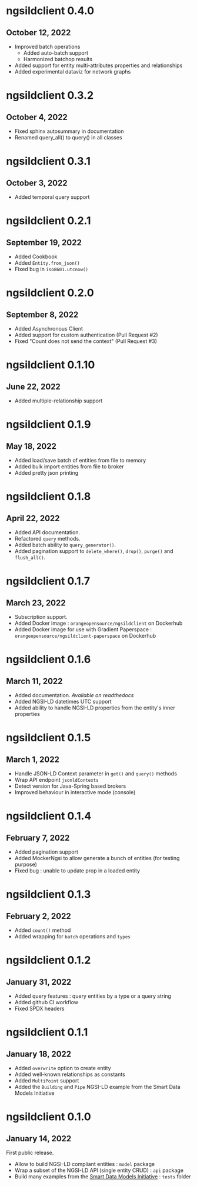 # ngsildclient 0.4.0
## October 12, 2022

- Improved batch operations
    - Added auto-batch support
    - Harmonized batchop results
- Added support for entity multi-attributes properties and relationships
- Added experimental dataviz for network graphs

# ngsildclient 0.3.2
## October 4, 2022

- Fixed sphinx autosummary in documentation
- Renamed query_all() to query() in all classes

# ngsildclient 0.3.1
## October 3, 2022

- Added temporal query support

# ngsildclient 0.2.1
## September 19, 2022

- Added Cookbook
- Added ``Entity.from_json()``
- Fixed bug in ``iso8601.utcnow()``

# ngsildclient 0.2.0
## September 8, 2022

- Added Asynchronous Client
- Added support for custom authentication (Pull Request #2)
- Fixed "Count does not send the context" (Pull Request #3)

# ngsildclient 0.1.10
## June 22, 2022

- Added multiple-relationship support

# ngsildclient 0.1.9
## May 18, 2022

- Added load/save batch of entities from file to memory
- Added bulk import entities from file to broker
- Added pretty json printing

# ngsildclient 0.1.8
## April 22, 2022

- Added API documentation.
- Refactored ``query`` methods.
- Added batch ability to ``query_generator()``.
- Added pagination support to ``delete_where()``, ``drop()``, ``purge()`` and ``flush_all()``.

# ngsildclient 0.1.7
## March 23, 2022

- Subscription support.
- Added Docker image : ``orangeopensource/ngsildclient`` on Dockerhub
- Added Docker image for use with Gradient Paperspace : ``orangeopensource/ngsildclient-paperspace`` on Dockerhub

# ngsildclient 0.1.6
## March 11, 2022

- Added documentation. *Available on readthedocs*
- Added NGSI-LD datetimes UTC support
- Added ability to handle NGSI-LD properties from the entity's inner properties

# ngsildclient 0.1.5
## March 1, 2022

- Handle JSON-LD Context parameter in ``get()`` and ``query()`` methods
- Wrap API endpoint ``jsonldContexts``
- Detect version for Java-Spring based brokers
- Improved behaviour in interactive mode (console)

# ngsildclient 0.1.4
## February 7, 2022

- Added pagination support
- Added MockerNgsi to allow generate a bunch of entities (for testing purpose)
- Fixed bug : unable to update prop in a loaded entity

# ngsildclient 0.1.3
## February 2, 2022

- Added ``count()`` method
- Added wrapping for ``batch`` operations and ``types``

# ngsildclient 0.1.2
## January 31, 2022

- Added query features : query entities by a type or a query string
- Added github CI workflow
- Fixed SPDX headers

# ngsildclient 0.1.1
## January 18, 2022

- Added ``overwrite`` option to create entity
- Added well-known relationships as constants
- Added ``MultiPoint`` support
- Added the ``Building`` and ``Pipe`` NGSI-LD example from the Smart Data Models Initiative

# ngsildclient 0.1.0
## January 14, 2022

First public release.

- Allow to build NGSI-LD compliant entities : ``model`` package
- Wrap a subset of the NGSI-LD API (single entity CRUD) : ``api`` package
- Build many examples from the [Smart Data Models Initiative](https://smartdatamodels.org/) : ``tests`` folder

